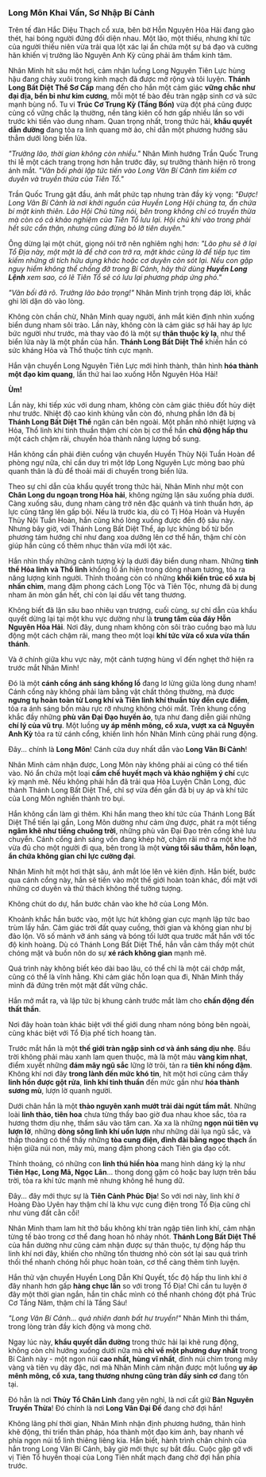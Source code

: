 ### Long Môn Khai Vấn, Sơ Nhập Bí Cảnh

Trên tế đàn Hắc Diệu Thạch cổ xưa, bên bờ Hỗn Nguyên Hỏa Hải đang gào thét, hai bóng người đứng đối diện nhau. Một lão, một thiếu, nhưng khí tức của người thiếu niên vừa trải qua lột xác lại ẩn chứa một sự bá đạo và cường hãn khiến vị trưởng lão Nguyên Anh Kỳ cũng phải âm thầm kinh tâm.

Nhân Minh hít sâu một hơi, cảm nhận luồng Long Nguyên Tiên Lực hùng hậu đang chảy xuôi trong kinh mạch đã được mở rộng và tôi luyện. **Thánh Long Bất Diệt Thể Sơ Cấp** mang đến cho hắn một cảm giác **vững chắc như đại địa, bền bỉ như kim cương**, mỗi một tế bào đều tràn ngập sinh cơ và sức mạnh bùng nổ. Tu vi **Trúc Cơ Trung Kỳ (Tầng Bốn)** vừa đột phá cũng được củng cố vững chắc lạ thường, nền tảng kiên cố hơn gấp nhiều lần so với trước khi tiến vào dung nham. Quan trọng nhất, trong thức hải, **khẩu quyết dẫn đường** đang tỏa ra linh quang mờ ảo, chỉ dẫn một phương hướng sâu thẳm dưới lòng biển lửa.

_"Trưởng lão, thời gian không còn nhiều."_ Nhân Minh hướng Trần Quốc Trung thi lễ một cách trang trọng hơn hẳn trước đây, sự trưởng thành hiện rõ trong ánh mắt. _"Vãn bối phải lập tức tiến vào Long Vân Bí Cảnh tìm kiếm cơ duyên và truyền thừa của Tiên Tổ."_

Trần Quốc Trung gật đầu, ánh mắt phức tạp nhưng tràn đầy kỳ vọng: _"Được! Long Vân Bí Cảnh là nơi khởi nguồn của Huyền Long Hội chúng ta, ẩn chứa bí mật kinh thiên. Lão Hội Chủ từng nói, bên trong không chỉ có truyền thừa mà còn có cả khảo nghiệm của Tiên Tổ lưu lại. Hội chủ khi vào trong phải hết sức cẩn thận, nhưng cũng đừng bỏ lỡ tiên duyên."_

Ông dừng lại một chút, giọng nói trở nên nghiêm nghị hơn: _"Lão phu sẽ ở lại Tổ Địa này, một mặt là để chờ con trở ra, mặt khác cũng là để tiếp tục tìm kiếm những di tích hữu dụng khác hoặc cơ duyên còn sót lại. Nếu con gặp nguy hiểm không thể chống đỡ trong Bí Cảnh, hãy thử dùng **Huyền Long Lệnh** xem sao, có lẽ Tiên Tổ sẽ có lưu lại phương pháp ứng phó."_

_"Vãn bối đã rõ. Trưởng lão bảo trọng!"_ Nhân Minh trịnh trọng đáp lời, khắc ghi lời dặn dò vào lòng.

Không còn chần chừ, Nhân Minh quay người, ánh mắt kiên định nhìn xuống biển dung nham sôi trào. Lần này, không còn là cảm giác sợ hãi hay áp lực bức người như trước, mà thay vào đó là một sự **thân thuộc kỳ lạ**, như thể biển lửa này là một phần của hắn. **Thánh Long Bất Diệt Thể** khiến hắn có sức kháng Hỏa và Thổ thuộc tính cực mạnh.

Hắn vận chuyển Long Nguyên Tiên Lực mới hình thành, thân hình **hóa thành một đạo kim quang**, lần thứ hai lao xuống Hỗn Nguyên Hỏa Hải!

**Ùm!**

Lần này, khi tiếp xúc với dung nham, không còn cảm giác thiêu đốt hủy diệt như trước. Nhiệt độ cao kinh khủng vẫn còn đó, nhưng phần lớn đã bị **Thánh Long Bất Diệt Thể** ngăn cản bên ngoài. Một phần nhỏ nhiệt lượng và Hỏa, Thổ linh khí tinh thuần thậm chí còn bị cơ thể hắn **chủ động hấp thu** một cách chậm rãi, chuyển hóa thành năng lượng bổ sung.

Hắn không cần phải điên cuồng vận chuyển Huyền Thủy Nội Tuần Hoàn để phòng ngự nữa, chỉ cần duy trì một lớp Long Nguyên Lực mỏng bao phủ quanh thân là đủ để thoải mái di chuyển trong biển lửa.

Theo sự chỉ dẫn của khẩu quyết trong thức hải, Nhân Minh như một con **Chân Long du ngoạn trong Hỏa hải**, không ngừng lặn sâu xuống phía dưới. Càng xuống sâu, dung nham càng trở nên đặc quánh và tinh thuần hơn, áp lực cũng tăng lên gấp bội. Nếu là trước kia, dù có Tị Hỏa Hoàn và Huyền Thủy Nội Tuần Hoàn, hắn cũng khó lòng xuống được đến độ sâu này. Nhưng bây giờ, với Thánh Long Bất Diệt Thể, áp lực khủng bố từ bốn phương tám hướng chỉ như  đang xoa dưỡng lên cơ thể hắn, thậm chí còn giúp hắn củng cố thêm nhục thân vừa mới lột xác.

Hắn nhìn thấy những cảnh tượng kỳ lạ dưới đáy biển dung nham. Những **tinh thể Hỏa linh và Thổ linh** khổng lồ ẩn hiện trong dòng nham tương, tỏa ra năng lượng kinh người. Thỉnh thoảng còn có những **khối kiến trúc cổ xưa bị nhấn chìm**, mang đậm phong cách Long Tộc và Tiên Tộc, nhưng đã bị dung nham ăn mòn gần hết, chỉ còn lại dấu vết tang thương.

Không biết đã lặn sâu bao nhiêu vạn trượng, cuối cùng, sự chỉ dẫn của khẩu quyết dừng lại tại một khu vực dường như là **trung tâm của đáy Hỗn Nguyên Hỏa Hải**. Nơi đây, dung nham không còn sôi trào cuồng bạo mà lưu động một cách chậm rãi, mang theo một loại **khí tức vừa cổ xưa vừa thần thánh**.

Và ở chính giữa khu vực này, một cảnh tượng hùng vĩ đến nghẹt thở hiện ra trước mắt Nhân Minh!

Đó là một **cánh cổng ánh sáng khổng lồ** đang lơ lửng giữa lòng dung nham! Cánh cổng này không phải làm bằng vật chất thông thường, mà được **ngưng tụ hoàn toàn từ Long khí và Tiên linh khí thuần túy đến cực điểm**, tỏa ra ánh sáng bốn màu rực rỡ nhưng không chói mắt. Trên khung cổng khắc đầy những **phù văn Đại Đạo huyền ảo**, tựa như đang diễn giải những **chí lý của vũ trụ**. Một luồng **uy áp mênh mông, cổ xưa, vượt xa cả Nguyên Anh Kỳ** tỏa ra từ cánh cổng, khiến linh hồn Nhân Minh cũng phải rung động.

Đây... chính là **Long Môn**! Cánh cửa duy nhất dẫn vào **Long Vân Bí Cảnh**!

Nhân Minh cảm nhận được, Long Môn này không phải ai cũng có thể tiến vào. Nó ẩn chứa một loại **cấm chế huyết mạch và khảo nghiệm ý chí** cực kỳ mạnh mẽ. Nếu không phải hắn đã trải qua Hỏa Luyện Chân Long, đúc thành Thánh Long Bất Diệt Thể, chỉ sợ vừa đến gần đã bị uy áp và khí tức của Long Môn nghiền thành tro bụi.

Hắn không cần làm gì thêm. Khi hắn mang theo khí tức của Thánh Long Bất Diệt Thể tiến lại gần, Long Môn dường như cảm ứng được, phát ra một tiếng **ngâm khẽ như tiếng chuông trời**, những phù văn Đại Đạo trên cổng khẽ lưu chuyển. Cánh cổng ánh sáng vốn đang khép hờ, chậm rãi mở ra một khe hở vừa đủ cho một người đi qua, bên trong là một **vùng tối sâu thẳm, hỗn loạn, ẩn chứa không gian chi lực cường đại**.

Nhân Minh hít một hơi thật sâu, ánh mắt lóe lên vẻ kiên định. Hắn biết, bước qua cánh cổng này, hắn sẽ tiến vào một thế giới hoàn toàn khác, đối mặt với những cơ duyên và thử thách không thể tưởng tượng.

Không chút do dự, hắn bước chân vào khe hở của Long Môn.

Khoảnh khắc hắn bước vào, một lực hút không gian cực mạnh lập tức bao trùm lấy hắn. Cảm giác trời đất quay cuồng, thời gian và không gian như bị đảo lộn. Vô số mảnh vỡ ánh sáng và bóng tối lướt qua trước mắt hắn với tốc độ kinh hoàng. Dù có Thánh Long Bất Diệt Thể, hắn vẫn cảm thấy một chút chóng mặt và buồn nôn do sự **xé rách không gian** mạnh mẽ.

Quá trình này không biết kéo dài bao lâu, có thể chỉ là một cái chớp mắt, cũng có thể là vĩnh hằng. Khi cảm giác hỗn loạn qua đi, Nhân Minh thấy mình đã đứng trên một mặt đất vững chắc.

Hắn mở mắt ra, và lập tức bị khung cảnh trước mắt làm cho **chấn động đến thất thần**.

Nơi đây hoàn toàn khác biệt với thế giới dung nham nóng bỏng bên ngoài, cũng khác biệt với Tổ Địa phế tích hoang tàn.

Trước mắt hắn là một **thế giới tràn ngập sinh cơ và ánh sáng dịu nhẹ**. Bầu trời không phải màu xanh lam quen thuộc, mà là một màu **vàng kim nhạt**, điểm xuyết những **đám mây ngũ sắc** lững lờ trôi, tản ra **tiên khí nồng đậm**. Không khí nơi đây **trong lành đến mức khó tin**, hít một hơi cũng cảm thấy **linh hồn được gột rửa**, **linh khí tinh thuần** đến mức gần như **hóa thành sương mù**, lượn lờ quanh người.

Dưới chân hắn là một **thảo nguyên xanh mướt trải dài ngút tầm mắt**. Những loài **linh thảo, tiên hoa** chưa từng thấy bao giờ đua nhau khoe sắc, tỏa ra hương thơm dịu nhẹ, thấm sâu vào tâm can. Xa xa là những **ngọn núi tiên vụ lượn lờ**, những **dòng sông linh khí uốn lượn** như những dải lụa ngũ sắc, và thấp thoáng có thể thấy những **tòa cung điện, đình đài bằng ngọc thạch** ẩn hiện giữa núi non, mây mù, mang đậm phong cách Tiên gia đạo cốt.

Thỉnh thoảng, có những con **linh thú hiền hòa** mang hình dáng kỳ lạ như **Tiên Hạc, Long Mã, Ngọc Lân**... thong dong gặm cỏ hoặc bay lượn trên bầu trời, tỏa ra khí tức mạnh mẽ nhưng không hề hung dữ.

Đây... đây mới thực sự là **Tiên Cảnh Phúc Địa**! So với nơi này, linh khí ở Hoàng Đào Uyên hay thậm chí là khu vực cung điện trong Tổ Địa cũng chỉ như vùng đất cằn cỗi!

Nhân Minh tham lam hít thở bầu không khí tràn ngập tiên linh khí, cảm nhận từng tế bào trong cơ thể đang hoan hô nhảy nhót. **Thánh Long Bất Diệt Thể** của hắn dường như cũng cảm nhận được sự thân thuộc, tự động hấp thu linh khí nơi đây, khiến cho những tổn thương nhỏ còn sót lại sau quá trình thối thể nhanh chóng hồi phục hoàn toàn, cơ thể càng thêm tinh luyện.

Hắn thử vận chuyển Huyền Long Dẫn Khí Quyết, tốc độ hấp thu linh khí ở đây nhanh hơn gấp **hàng chục lần** so với trong Tổ Địa! Chỉ cần tu luyện ở đây một thời gian ngắn, hắn tin chắc mình có thể nhanh chóng đột phá Trúc Cơ Tầng Năm, thậm chí là Tầng Sáu!

_"Long Vân Bí Cảnh... quả nhiên danh bất hư truyền!"_ Nhân Minh thì thầm, trong lòng tràn đầy kích động và mong chờ.

Ngay lúc này, **khẩu quyết dẫn đường** trong thức hải lại khẽ rung động, không còn chỉ hướng xuống dưới nữa mà **chỉ về một phương duy nhất** trong Bí Cảnh này - một ngọn núi **cao nhất, hùng vĩ nhất**, đỉnh núi chìm trong mây vàng và tiên vụ dày đặc, nơi mà Nhân Minh cảm nhận được một luồng **uy áp mênh mông, cổ xưa, tang thương nhưng cũng tràn đầy sinh cơ** đang tồn tại.

Đó hẳn là nơi **Thủy Tổ Chân Linh** đang yên nghỉ, là nơi cất giữ **Bản Nguyên Truyền Thừa**! Đó chính là nơi **Long Vân Đại Đế** đang chờ đợi hắn!

Không lãng phí thời gian, Nhân Minh nhận định phương hướng, thân hình khẽ động, thi triển thân pháp, hóa thành một đạo kim ảnh, bay nhanh về phía ngọn núi tổ linh thiêng liêng kia. Hắn biết, hành trình chân chính của hắn trong Long Vân Bí Cảnh, bây giờ mới thực sự bắt đầu. Cuộc gặp gỡ với vị Tiên Tổ huyền thoại của Long Tiên nhất mạch đang chờ đợi hắn phía trước.
